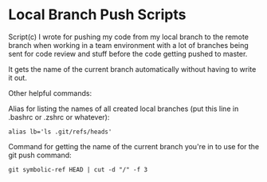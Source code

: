 # Local Branch Push Scripts

Script(c) I wrote for pushing my code from my local branch to the remote branch when working in a team environment with a lot of branches being sent for code review and stuff before the code getting pushed to master.

It gets the name of the current branch automatically without having to write it out.

Other helpful commands:

Alias for listing the names of all created local branches (put this line in .bashrc or .zshrc or whatever):
```
alias lb='ls .git/refs/heads'
```
Command for getting the name of the current branch you're in to use for the git push command:
```
git symbolic-ref HEAD | cut -d "/" -f 3
```
